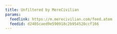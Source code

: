 ```yaml
---
title: Unfiltered by MereCivilian
params:
  feedlink: https://m.merecivilian.com/feed.atom
  feedid: d2405caed9e590918c2b954520ccf166
---
```

